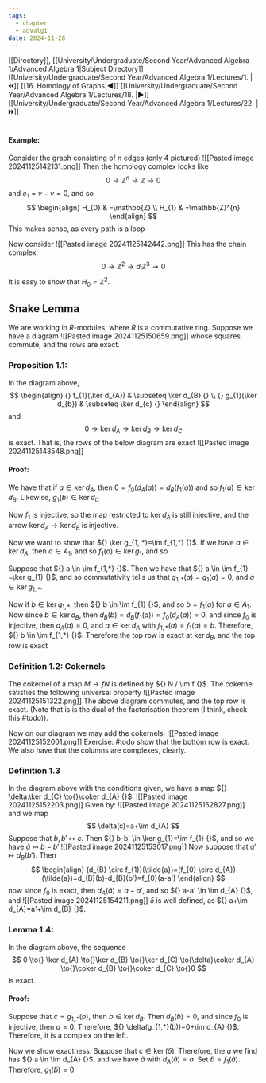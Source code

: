 ```yaml
---
tags:
  - chapter
  - advalg1
date: 2024-11-28
---
```

[[Directory]], [[University/Undergraduate/Second Year/Advanced Algebra 1/Advanced Algebra 1|Subject Directory]]
[[University/Undergraduate/Second Year/Advanced Algebra 1/Lectures/1. |🞀🞀]] [[16. Homology of Graphs|◀]] [[University/Undergraduate/Second Year/Advanced Algebra 1/Lectures/18. |▶]] [[University/Undergraduate/Second Year/Advanced Algebra 1/Lectures/22. |🞂🞂]]
# 
## 
#### Example:
Consider the graph consisting of $n {}$ edges (only 4 pictured)
![[Pasted image 20241125142131.png]]
Then the homology complex looks like
$$
0 \to{} \mathbb{Z}^{n} \to{} \mathbb{Z} \to{} 0
$$
and ${} e_{1}= v-v=0 {}$, and so
$$
\begin{align}
H_{0}  & =\mathbb{Z} \\
H_{1} & =\mathbb{Z}^{n}
\end{align}
$$
This makes sense, as every path is a loop

Now consider 
![[Pasted image 20241125142442.png]]
This has the chain complex
$$
0 \to{} \mathbb{Z}^{2} \to{d_{i}} \mathbb{Z}^{3} \to{}0
$$
It is easy to show that ${} H_{0}=\mathbb{Z}^{2} {}$. 
## Snake Lemma
We are working in $R$-modules, where $R$ is a commutative ring. 
Suppose we have a diagram
![[Pasted image 20241125150659.png]]
whose squares commute, and the rows are exact.
### Proposition 1.1:
In the diagram above, 
$$
\begin{align}
{} f_{1}(\ker d_{A})  & \subseteq \ker d_{B} {} \\
{} g_{1}(\ker d_{b})  & \subseteq \ker d_{c} {}
\end{align}
$$
and
$$
0 \to{} \ker d_{A} \to{} \ker d_{B} \to{} \ker d_{C}
$$
is exact. That is, the rows of the below diagram are exact
![[Pasted image 20241125143548.png]]
#### Proof:
We have that if ${} a \in \ker d_{A} {}$, then ${} 0=f_{0}(d_{A}(a))=d_{B}(f_{1}(a)) {}$ and so ${} f_{1}(a) \in \ker d_{B} {}$. Likewise, ${} g_{1}(b) \in \ker d_{C} {}$

Now $f_{1}$ is injective, so the map restricted to ${} \ker d_{A} {}$ is still injective, and the arrow ${} \ker d_{A} \to{}\ker d_{B} {}$ is injective. 

Now we want to show that ${} \ker  g_{1, *}=\im  f_{1,*} {}$. If we have ${} a \in \ker d_{A} {}$, then ${} a \in A_{1} {}$, and so ${} f_{1}(a) \in \ker g_{1} {}$, and so ${}  {}$

Suppose that ${} a \in \im  f_{1,*} {}$. Then we have that ${} a \in \im f_{1} =\ker g_{1} {}$, and so commutativity tells us that ${} g_{1,*}(a)=g_{1}(a)=0 {}$, and ${} a \in \ker g_{1,*} {}$. 

Now if ${} b \in \ker g_{1,\, *} {}$, then ${} b \in  \im f_{1} {}$, and so ${} b=f_{1}(a) {}$ for ${} a \in A_{1} {}$. Now since ${} b \in \ker d_{B} {}$, then ${} d_{B}(b)=d_{B}(f_{1}(a))=f_{0}(d_{A}(a))=0 {}$, and since $f_{0}$ is injective, then ${} d_{A}(a)=0 {}$, and ${} a \in \ker d_{A} {}$ with ${} f_{1,*}(a)=f_{1}(a)=b {}$. Therefore, ${} b \in \im f_{1,*} {}$. Therefore the top row is exact at ${} \ker d_{B} {}$, and the top row is exact
### Definition 1.2: Cokernels
The cokernel of a map ${} M\to{f} N {}$ is defined by ${} N / \im f {}$. The cokernel satisfies the following universal property
![[Pasted image 20241125151322.png]]
The above diagram commutes, and the top row is exact. (Note that is is the dual of the factorisation theorem (I think, check this #todo)).

Now on our diagram we may add the cokernels:
![[Pasted image 20241125152001.png]]
Exercise: #todo show that the bottom row is exact.
We also have that the columns are complexes, clearly. 
### Definition 1.3
In the diagram above with the conditions given, we have a map ${} \delta:\ker d_{C} \to{}\coker d_{A} {}$:
![[Pasted image 20241125152203.png]]
 Given by:
 ![[Pasted image 20241125152827.png]]
 and we map
 $$
\delta(c)=a+\im d_{A}
$$
Suppose that ${} b,b' \mapsto c {}$. Then ${} b-b' \in \ker g_{1}=\im f_{1} {}$, and so we have ${} \tilde{a}\mapsto b-b' {}$
![[Pasted image 20241125153017.png]]
Now suppose that ${} a' \mapsto d_{B}(b') {}$. Then 
$$
\begin{align}
(d_{B} \circ f_{1})(\tilde{a})=(f_{0} \circ  d_{A})(\tilde{a})=d_{B}(b)-d_{B}(b')=f_{0}(a-a')
\end{align}
$$
now since $f_{0}$ is exact, then ${} d_{A}(\tilde{a})=a-a' {}$, and so ${} a-a' \in \im d_{A} {}$, and
![[Pasted image 20241125154211.png]]
$\delta$ is well defined, as ${} a+\im d_{A}=a'+\im d_{B} {}$. 

### Lemma 1.4:
In the diagram above, the sequence
$$
0 \to{} \ker d_{A} \to{}\ker d_{B} \to{}\ker d_{C} \to{\delta}\coker d_{A} \to{}\coker d_{B} \to{}\coker d_{C} \to{}0
$$
is exact. 
#### Proof:
Suppose that ${} c=g_{1,*}(b) {}$, then ${} b \in \ker d_{B} {}$. Then ${} d_{B}(b)=0 {}$, and since $f_{0}$ is injective, then ${} a=0 {}$. Therefore, ${} \delta(g_{1,*}(b))=0+\im d_{A} {}$. Therefore, it is a complex on the left. 

Now we show exactness. Suppose that ${} c \in \ker (\delta) {}$. Therefore, the $a$ we find has ${} a \in  \im d_{A} {}$, and we have ${} \tilde{a} {}$ with ${} d_{A}(\tilde{a})=a {}$. Set ${} \tilde{b}=f_{1}(\tilde{a}) {}$. Therefore, ${} g_{1}(\tilde{b})=0 {}$. 

